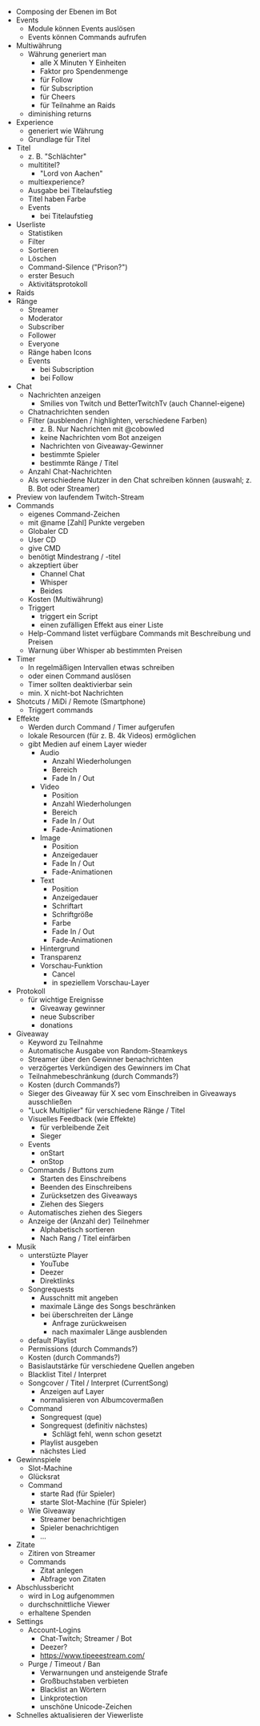 - Composing der Ebenen im Bot
- Events
    - Module können Events auslösen
    - Events können Commands aufrufen
- Multiwährung
    - Währung generiert man
        - alle X Minuten Y Einheiten
        - Faktor pro Spendenmenge
        - für Follow
        - für Subscription
        - für Cheers
        - für Teilnahme an Raids
    - diminishing returns
- Experience
    - generiert wie Währung
    - Grundlage für Titel
- Titel
    - z. B. "Schlächter"
    - multititel?
        - "Lord von Aachen"
    - multiexperience?
    - Ausgabe bei Titelaufstieg
    - Titel haben Farbe
    - Events
        - bei Titelaufstieg
- Userliste
    - Statistiken
    - Filter
    - Sortieren
    - Löschen
    - Command-Silence ("Prison?")
    - erster Besuch
    - Aktivitätsprotokoll
- Raids
- Ränge
    - Streamer
    - Moderator
    - Subscriber
    - Follower
    - Everyone
    - Ränge haben Icons
    - Events
        - bei Subscription
        - bei Follow
- Chat
    - Nachrichten anzeigen
        - Smilies von Twitch und BetterTwitchTv (auch Channel-eigene)
    - Chatnachrichten senden
    - Filter (ausblenden / highlighten, verschiedene Farben)
        - z. B. Nur Nachrichten mit @cobowled
        - keine Nachrichten vom Bot anzeigen
        - Nachrichten von Giveaway-Gewinner
        - bestimmte Spieler
        - bestimmte Ränge / Titel
    - Anzahl Chat-Nachrichten
    - Als verschiedene Nutzer in den Chat schreiben können (auswahl; z. B. Bot oder Streamer)
- Preview von laufendem Twitch-Stream
- Commands
    - eigenes Command-Zeichen
    - mit @name [Zahl] Punkte vergeben
    - Globaler CD
    - User CD
    - give CMD
    - benötigt Mindestrang / -titel
    - akzeptiert über
        - Channel Chat
        - Whisper
        - Beides
    - Kosten (Multiwährung)
    - Triggert
        - triggert ein Script
        - einen zufälligen Effekt aus einer Liste
    - Help-Command listet verfügbare Commands mit Beschreibung und Preisen
    - Warnung über Whisper ab bestimmten Preisen
- Timer
    - In regelmäßigen Intervallen etwas schreiben
    - oder einen Command auslösen
    - Timer sollten deaktivierbar sein
    - min. X nicht-bot Nachrichten
- Shotcuts / MiDi / Remote (Smartphone)
    - Triggert commands
- Effekte
    - Werden durch Command / Timer aufgerufen
    - lokale Resourcen (für z. B. 4k Videos) ermöglichen
    - gibt Medien auf einem Layer wieder
        - Audio
            - Anzahl Wiederholungen
            - Bereich
            - Fade In / Out
        - Video
            - Position
            - Anzahl Wiederholungen
            - Bereich
            - Fade In / Out
            - Fade-Animationen
        - Image
            - Position
            - Anzeigedauer
            - Fade In / Out
            - Fade-Animationen
        - Text
            - Position
            - Anzeigedauer
            - Schriftart
            - Schriftgröße
            - Farbe
            - Fade In / Out
            - Fade-Animationen
        - Hintergrund
        - Transparenz
        - Vorschau-Funktion
            - Cancel
            - in speziellem Vorschau-Layer
- Protokoll
    - für wichtige Ereignisse
        - Giveaway gewinner
        - neue Subscriber
        - donations
- Giveaway
    - Keyword zu Teilnahme
    - Automatische Ausgabe von Random-Steamkeys
    - Streamer über den Gewinner benachrichten
    - verzögertes Verkündigen des Gewinners im Chat
    - Teilnahmebeschränkung (durch Commands?)
    - Kosten (durch Commands?)
    - Sieger des Giveaway für X sec vom Einschreiben in Giveaways ausschließen
    - "Luck Multiplier" für verschiedene Ränge / Titel
    - Visuelles Feedback (wie Effekte)
        - für verbleibende Zeit
        - Sieger
    - Events
        - onStart
        - onStop
    - Commands / Buttons zum
        - Starten des Einschreibens
        - Beenden des Einschreibens
        - Zurücksetzen des Giveaways
        - Ziehen des Siegers
    - Automatisches ziehen des Siegers
    - Anzeige der (Anzahl der) Teilnehmer
        - Alphabetisch sortieren
        - Nach Rang / Titel einfärben
- Musik
    - unterstüzte Player
        - YouTube
        - Deezer
        - Direktlinks
    - Songrequests
        - Ausschnitt mit angeben
        - maximale Länge des Songs beschränken
        - bei überschreiten der Länge
            - Anfrage zurückweisen
            - nach maximaler Länge ausblenden
    - default Playlist
    - Permissions (durch Commands?)
    - Kosten (durch Commands?)
    - Basislautstärke für verschiedene Quellen angeben
    - Blacklist Titel / Interpret
    - Songcover / Titel / Interpret (CurrentSong)
        - Anzeigen auf Layer
        - normalisieren von Albumcovermaßen
    - Command
        - Songrequest (que)
        - Songrequest (definitiv nächstes)
            - Schlägt fehl, wenn schon gesetzt
        - Playlist ausgeben
        - nächstes Lied
- Gewinnspiele
    - Slot-Machine
    - Glücksrat
    - Command
        - starte Rad (für Spieler)
        - starte Slot-Machine (für Spieler)
    - Wie Giveaway
        - Streamer benachrichtigen
        - Spieler benachrichtigen
        - ...
- Zitate
    - Zitiren von Streamer
    - Commands
        - Zitat anlegen
        - Abfrage von Zitaten
- Abschlussbericht
    - wird in Log aufgenommen
    - durchschnittliche Viewer
    - erhaltene Spenden
- Settings
    - Account-Logins
        - Chat-Twitch; Streamer / Bot
        - Deezer?
        - https://www.tipeeestream.com/
    - Purge / Timeout / Ban
        - Verwarnungen und ansteigende Strafe
        - Großbuchstaben verbieten
        - Blacklist an Wörtern
        - Linkprotection
        - unschöne Unicode-Zeichen
- Schnelles aktualisieren der Viewerliste
